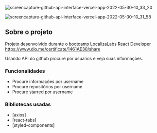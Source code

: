 ![screencapture-github-api-interface-vercel-app-2022-05-30-10_33_20](https://user-images.githubusercontent.com/58608300/171003757-55332500-d82d-4293-aacc-09c60b032866.png)

![screencapture-github-api-interface-vercel-app-2022-05-30-10_31_58](https://user-images.githubusercontent.com/58608300/171003773-951a87b5-27b8-46e3-b441-a064e4520d38.png)

## Sobre o projeto

Projeto desenvolvido durante o bootcamp LocalizaLabs React Developer
https://www.dio.me/certificate/1461AE30/share

Usando API do github procure por usuarios e veja suas informações.

### Funcionalidades

- Procure informações por username
- Procure repositórios por username
- Procure starred por username

### Bibliotecas usadas

- [axios]
- [react-tabs]
- [styled-components]

